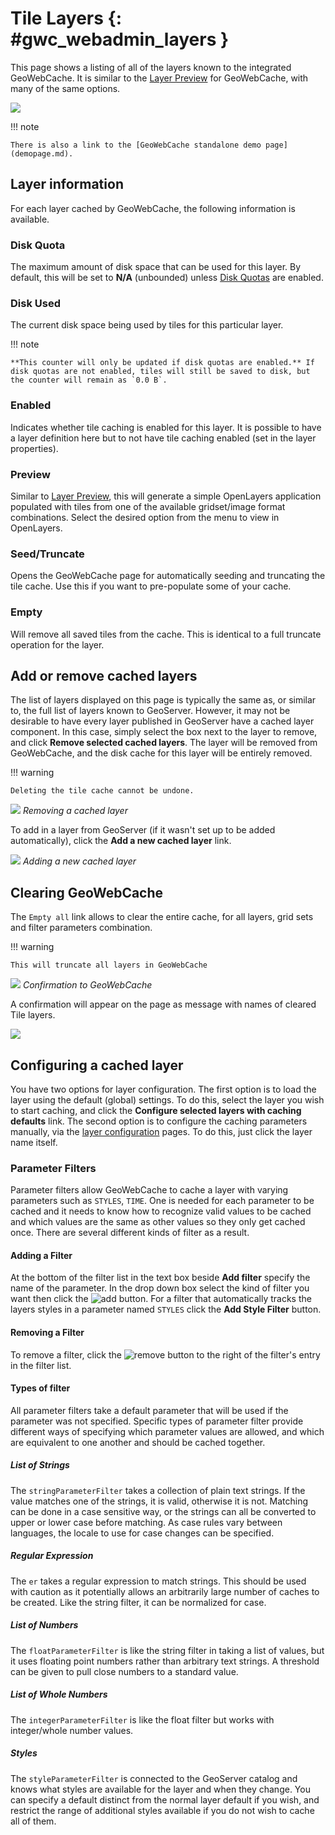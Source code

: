 # Tile Layers {: #gwc_webadmin_layers }

This page shows a listing of all of the layers known to the integrated GeoWebCache. It is similar to the [Layer Preview](../../data/webadmin/layerpreview.md) for GeoWebCache, with many of the same options.

![](img/tilelayers.png)

!!! note

    There is also a link to the [GeoWebCache standalone demo page](demopage.md).

## Layer information

For each layer cached by GeoWebCache, the following information is available.

### Disk Quota

The maximum amount of disk space that can be used for this layer. By default, this will be set to **N/A** (unbounded) unless [Disk Quotas](diskquotas.md) are enabled.

### Disk Used

The current disk space being used by tiles for this particular layer.

!!! note

    **This counter will only be updated if disk quotas are enabled.** If disk quotas are not enabled, tiles will still be saved to disk, but the counter will remain as `0.0 B`.

### Enabled

Indicates whether tile caching is enabled for this layer. It is possible to have a layer definition here but to not have tile caching enabled (set in the layer properties).

### Preview

Similar to [Layer Preview](../../data/webadmin/layerpreview.md), this will generate a simple OpenLayers application populated with tiles from one of the available gridset/image format combinations. Select the desired option from the menu to view in OpenLayers.

### Seed/Truncate

Opens the GeoWebCache page for automatically seeding and truncating the tile cache. Use this if you want to pre-populate some of your cache.

### Empty

Will remove all saved tiles from the cache. This is identical to a full truncate operation for the layer.

## Add or remove cached layers

The list of layers displayed on this page is typically the same as, or similar to, the full list of layers known to GeoServer. However, it may not be desirable to have every layer published in GeoServer have a cached layer component. In this case, simply select the box next to the layer to remove, and click **Remove selected cached layers**. The layer will be removed from GeoWebCache, and the disk cache for this layer will be entirely removed.

!!! warning

    Deleting the tile cache cannot be undone.

![](img/removecachedlayers.png)
*Removing a cached layer*

To add in a layer from GeoServer (if it wasn't set up to be added automatically), click the **Add a new cached layer** link.

![](img/newcachedlayer.png)
*Adding a new cached layer*

## Clearing GeoWebCache

The `Empty all` link allows to clear the entire cache, for all layers, grid sets and filter parameters combination.

!!! warning

    This will truncate all layers in GeoWebCache

![](img/gwc_confirm.png)
*Confirmation to GeoWebCache*

A confirmation will appear on the page as message with names of cleared Tile layers.

![](img/gwc_clean.png)

## Configuring a cached layer

You have two options for layer configuration. The first option is to load the layer using the default (global) settings. To do this, select the layer you wish to start caching, and click the **Configure selected layers with caching defaults** link. The second option is to configure the caching parameters manually, via the [layer configuration](../../data/webadmin/layers.md) pages. To do this, just click the layer name itself.

### Parameter Filters

Parameter filters allow GeoWebCache to cache a layer with varying parameters such as `STYLES`, `TIME`. One is needed for each parameter to be cached and it needs to know how to recognize valid values to be cached and which values are the same as other values so they only get cached once. There are several different kinds of filter as a result.

#### Adding a Filter

At the bottom of the filter list in the text box beside **Add filter** specify the name of the parameter. In the drop down box select the kind of filter you want then click the ![add](img/add.png) button. For a filter that automatically tracks the layers styles in a parameter named `STYLES` click the **Add Style Filter** button.

#### Removing a Filter

To remove a filter, click the ![remove](img/remove.png) button to the right of the filter's entry in the filter list.

#### Types of filter

All parameter filters take a default parameter that will be used if the parameter was not specified. Specific types of parameter filter provide different ways of specifying which parameter values are allowed, and which are equivalent to one another and should be cached together.

##### List of Strings

The `stringParameterFilter` takes a collection of plain text strings. If the value matches one of the strings, it is valid, otherwise it is not. Matching can be done in a case sensitive way, or the strings can all be converted to upper or lower case before matching. As case rules vary between languages, the locale to use for case changes can be specified.

##### Regular Expression

The `er` takes a regular expression to match strings. This should be used with caution as it potentially allows an arbitrarily large number of caches to be created. Like the string filter, it can be normalized for case.

##### List of Numbers

The `floatParameterFilter` is like the string filter in taking a list of values, but it uses floating point numbers rather than arbitrary text strings. A threshold can be given to pull close numbers to a standard value.

##### List of Whole Numbers

The `integerParameterFilter` is like the float filter but works with integer/whole number values.

##### Styles

The `styleParameterFilter` is connected to the GeoServer catalog and knows what styles are available for the layer and when they change. You can specify a default distinct from the normal layer default if you wish, and restrict the range of additional styles available if you do not wish to cache all of them.

